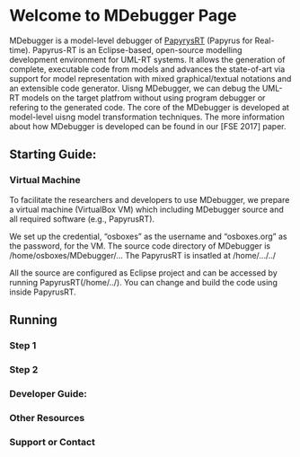 # Welcome to MDebugger Page
MDebugger is a model-level debugger of [PapyrysRT](https://eclipse.org/papyrus-rt/) (Papyrus for Real-time). Papyrus-RT is an Eclipse-based, open-source modelling development environment for UML-RT systems. It allows the generation of complete, executable code from models and advances the state-of-art via support for model representation with mixed graphical/textual notations and an extensible code generator. Uisng MDebugger, we can debug the UML-RT models on the target platfrom without using program debugger or refering to the generated code. The core of the MDebugger is developed at model-level uisng model transformation techniques. The more information about how MDebugger is developed can be found in our [FSE 2017] paper.


## Starting Guide:
### Virtual Machine

To facilitate the researchers and developers to use MDebugger, we prepare a virtual machine (VirtualBox VM) which including MDebugger source  and all required software (e.g., PapyrusRT).

We set up the credential, “osboxes” as the username and “osboxes.org” as the password, for the VM. The source code directory of MDebugger is /home/osboxes/MDebugger/... 
The PapyrusRT is insatled at /home/.../../

All the source are configured as Eclipse project and can be accessed by running PapyrusRT(/home/../). You can change and build the code using inside PapyrusRT.

## Running
### Step 1
### Step 2

### Developer Guide:
### Other Resources


### Support or Contact

